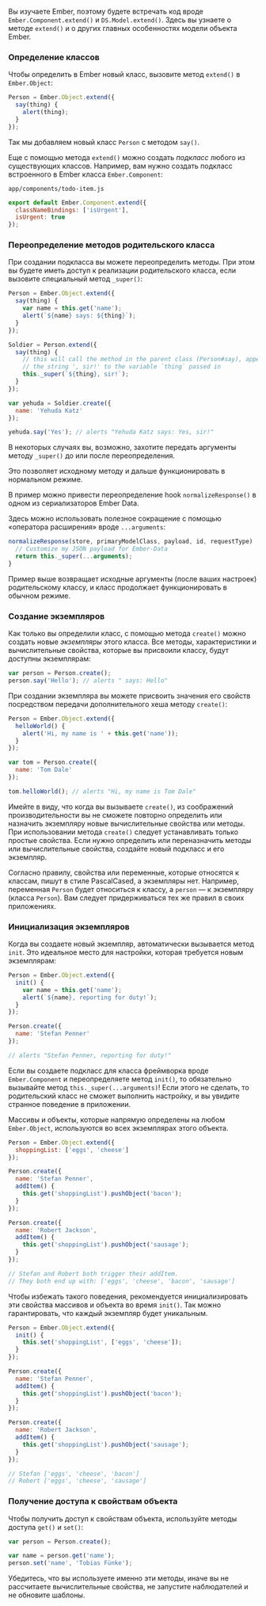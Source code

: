 Вы изучаете Ember, поэтому будете встречать код вроде `Ember.Component.extend()` и `DS.Model.extend()`. Здесь вы узнаете о методе `extend()` и о других главных особенностях модели объекта Ember.

### Определение классов

Чтобы определить в Ember новый класс, вызовите метод `extend()` в `Ember.Object`:

```javascript
Person = Ember.Object.extend({
  say(thing) {
    alert(thing);
  }
});
```

Так мы добавляем новый класс `Person` с методом `say()`.

Еще с помощью метода `extend()` можно создать *подкласс* любого из существующих классов. Например, вам нужно создать подкласс встроенного в Ember класса `Ember.Component`:

`app/components/todo-item.js`
```javascript
export default Ember.Component.extend({
  classNameBindings: ['isUrgent'],
  isUrgent: true
});
```

### Переопределение методов родительского класса

При создании подкласса вы можете переопределить методы. При этом вы будете иметь доступ к реализации родительского класса, если вызовите специальный метод `_super()`:

```js
Person = Ember.Object.extend({
  say(thing) {
    var name = this.get('name');
    alert(`${name} says: ${thing}`);
  }
});

Soldier = Person.extend({
  say(thing) {
    // this will call the method in the parent class (Person#say), appending
    // the string ', sir!' to the variable `thing` passed in
    this._super(`${thing}, sir!`);
  }
});

var yehuda = Soldier.create({
  name: 'Yehuda Katz'
});

yehuda.say('Yes'); // alerts "Yehuda Katz says: Yes, sir!"
```

В некоторых случаях вы, возможно, захотите передать аргументы методу `_super()` до или после переопределения.

Это позволяет исходному методу и дальше функционировать в нормальном режиме.

В пример можно привести переопределение hook `normalizeResponse()` в одном из сериализаторов Ember Data.

Здесь можно использовать полезное сокращение с помощью «оператора расширения» вроде `...arguments`:

```js
normalizeResponse(store, primaryModelClass, payload, id, requestType)  {
  // Customize my JSON payload for Ember-Data
  return this._super(...arguments);
}
```

Пример выше возвращает исходные аргументы (после ваших настроек) родительскому классу, и класс продолжает функционировать в обычном режиме.


### Создание экземпляров

Как только вы определили класс, с помощью метода `create()` можно создать новые *экземпляры* этого класса. Все методы, характеристики и вычислительные свойства, которые вы присвоили классу, будут доступны экземплярам:

```javascript
var person = Person.create();
person.say('Hello'); // alerts " says: Hello"
```

При создании экземпляра вы можете присвоить значения его свойств посредством передачи дополнительного хеша методу `create()`:

```javascript
Person = Ember.Object.extend({
  helloWorld() {
    alert('Hi, my name is ' + this.get('name'));
  }
});

var tom = Person.create({
  name: 'Tom Dale'
});

tom.helloWorld(); // alerts "Hi, my name is Tom Dale"
```

Имейте в виду, что когда вы вызываете `create()`, из соображений производительности вы не сможете повторно определить или назначить экземпляру новые вычислительные свойства или методы. При использовании метода `create()` следует устанавливать только простые свойства. Если нужно определить или переназначить методы или вычислительные свойства, создайте новый подкласс и его экземпляр.

Согласно правилу, свойства или переменные, которые относятся к классам, пишут в стиле PascalCased, а экземпляры нет. Например, переменная `Person` будет относиться к классу, а `person` — к экземпляру (класса `Person`). Вам следует придерживаться тех же правил в своих приложениях.

### Инициализация экземпляров

Когда вы создаете новый экземпляр, автоматически вызывается метод `init`. Это идеальное место для настройки, которая требуется новым экземплярам:

```js
Person = Ember.Object.extend({
  init() {
    var name = this.get('name');
    alert(`${name}, reporting for duty!`);
  }
});

Person.create({
  name: 'Stefan Penner'
});

// alerts "Stefan Penner, reporting for duty!"
```


Если вы создаете подкласс для класса фреймворка вроде `Ember.Component` и переопределяете метод `init()`, то обязательно вызывайте метод `this._super(...arguments)`! Если этого не сделать, то родительский класс не сможет выполнить настройку, и вы увидите странное поведение в приложении.

Массивы и объекты, которые напрямую определены на любом `Ember.Object`, используются во всех экземплярах этого объекта.

```js
Person = Ember.Object.extend({
  shoppingList: ['eggs', 'cheese']
});

Person.create({
  name: 'Stefan Penner',
  addItem() {
    this.get('shoppingList').pushObject('bacon');
  }
});

Person.create({
  name: 'Robert Jackson',
  addItem() {
    this.get('shoppingList').pushObject('sausage');
  }
});

// Stefan and Robert both trigger their addItem.
// They both end up with: ['eggs', 'cheese', 'bacon', 'sausage']
```

Чтобы избежать такого поведения, рекомендуется инициализировать эти свойства массивов и объекта во время `init()`. Так можно гарантировать, что каждый экземпляр будет уникальным.

```js
Person = Ember.Object.extend({
  init() {
    this.set('shoppingList', ['eggs', 'cheese']);
  }
});

Person.create({
  name: 'Stefan Penner',
  addItem() {
    this.get('shoppingList').pushObject('bacon');
  }
});

Person.create({
  name: 'Robert Jackson',
  addItem() {
    this.get('shoppingList').pushObject('sausage');
  }
});

// Stefan ['eggs', 'cheese', 'bacon']
// Robert ['eggs', 'cheese', 'sausage']
```

### Получение доступа к свойствам объекта

Чтобы получить доступ к свойствам объекта, используйте методы доступа `get()` и `set()`:

```js
var person = Person.create();

var name = person.get('name');
person.set('name', 'Tobias Fünke');
```

Убедитесь, что вы используете именно эти методы, иначе вы не рассчитаете вычислительные свойства, не запустите наблюдателей и не обновите шаблоны.